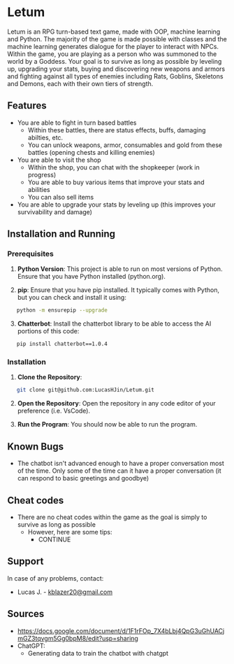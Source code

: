 # Letum
Letum is an RPG turn-based text game, made with OOP, machine learning and Python. The majority of the game is made possible with classes and the machine learning generates dialogue for the player to interact with NPCs. Within the game, you are playing as a person who was summoned to the world by a Goddess. Your goal is to survive as long as possible by leveling up, upgrading your stats, buying and discovering new weapons and armors and fighting against all types of enemies including Rats, Goblins, Skeletons and Demons, each with their own tiers of strength.

## Features
- You are able to fight in turn based battles
   - Within these battles, there are status effects, buffs, damaging abilties, etc.
   - You can unlock weapons, armor, consumables and gold from these battles (opening chests and killing enemies)
- You are able to visit the shop
   - Within the shop, you can chat with the shopkeeper (work in progress)
   - You are able to buy various items that improve your stats and abilities
   - You can also sell items
- You are able to upgrade your stats by leveling up (this improves your survivability and damage)

## Installation and Running
### Prerequisites
1. **Python Version**: This project is able to run on most versions of Python. Ensure that you have Python installed (python.org).

2. **pip**: Ensure that you have pip installed. It typically comes with Python, but you can check and install it using:
```sh
   python -m ensurepip --upgrade
```

3. **Chatterbot**: Install the chatterbot library to be able to access the AI portions of this code:
```sh
   pip install chatterbot==1.0.4
```

### Installation
1. **Clone the Repository**:
```sh
   git clone git@github.com:LucasHJin/Letum.git
```

2. **Open the Repository**: Open the repository in any code editor of your preference (i.e. VsCode).

3. **Run the Program**: You should now be able to run the program.

## Known Bugs
- The chatbot isn't advanced enough to have a proper conversation most of the time. Only some of the time can it have a proper conversation (it can respond to basic greetings and goodbye)

## Cheat codes
- There are no cheat codes within the game as the goal is simply to survive as long as possible
   - However, here are some tips:
      - CONTINUE

## Support
In case of any problems, contact:
- Lucas J. - kblazer20@gmail.com

## Sources
- https://docs.google.com/document/d/1F1rFOp_7X4bLbj4QpG3uGhUACjmGZ3tqvgm5Gg0bpM8/edit?usp=sharing
- ChatGPT:
   - Generating data to train the chatbot with chatgpt
